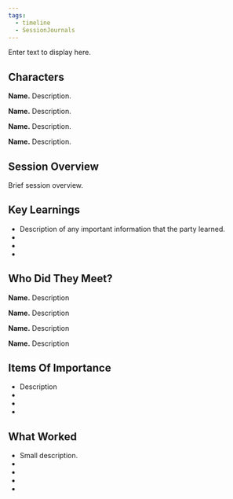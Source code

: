 ```yaml
---
tags:
  - timeline
  - SessionJournals
---
```


<div
      class='ob-timelines'
      data-date='144-43-49-00'
      data-title='dd-mm-yyy desc'
      data-class='orange'
      data-img = '\z_Assets\ImagePlaceholder.png'
      data-type='range'
      data-end="2000-10-20-00">
    Enter text to display here.
</div>

## Characters 
 
**Name.** Description. 
 
**Name.** Description. 
 
**Name.** Description. 
 
**Name.** Description. 
 
## Session Overview 
 
Brief session overview.

## Key Learnings
* Description of any important information that the party learned.
* 
* 
*
   
## Who Did They Meet?
 
**Name.** Description 
 
**Name.** Description 
 
**Name.** Description 
 
**Name.** Description 
 
## Items Of Importance
 
* Description 
* 
* 
*
## What Worked 
 
* Small description. 
* 
* 
* 
* 